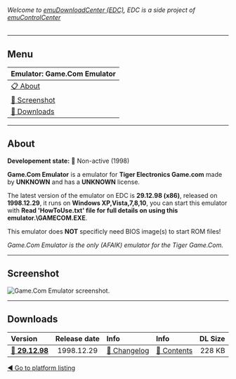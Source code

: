 ###### Welcome to [emuDownloadCenter (EDC)](https://github.com/PhoenixInteractiveNL/emuDownloadCenter/wiki/), EDC is a side project of [emuControlCenter](https://github.com/PhoenixInteractiveNL/emuControlCenter/wiki/)
***
## Menu
| **Emulator: Game.Com Emulator** |
|:---------|
| [:clipboard: About](#about) |
| [:sunrise: Screenshot](#screenshot) |
| [:floppy_disk: Downloads](#downloads) |
***
## About
**Developement state:** :red_circle: Non-active (1998)

**Game.Com Emulator** is a emulator for **Tiger Electronics Game.com** made by **UNKNOWN** and has a **UNKNOWN** license.

The latest version of the emulator on EDC is **29.12.98 (x86)**, released on **1998.12.29**, it runs on **Windows XP,Vista,7,8,10**, you can start this emulator with **Read 'HowToUse.txt' file for full details on using this emulator.\GAMECOM.EXE**.

This emulator does **NOT** specificly need BIOS image(s) to start ROM files!

_Game.Com Emulator is the only (AFAIK) emulator for the Tiger Game.Com._
***
## Screenshot
![](https://raw.githubusercontent.com/PhoenixInteractiveNL/emuDownloadCenter/master/hooks/gamecomemu/emulator_screenshot_01.jpg "Game.Com Emulator screenshot.")
***
## Downloads
| Version  | Release date  | Info       | Info       | DL Size    |
|:---------|:-------------:|:-----------|:-----------|-----------:|
| [:floppy_disk: **29.12.98**](https://github.com/PhoenixInteractiveNL/edc-repo0003/raw/master/gamecomemu/29.12.98.7z) | 1998.12.29 | [:page_facing_up: Changelog](https://github.com/PhoenixInteractiveNL/edc-repo0003/blob/master/gamecomemu/29.12.98_changelog.txt) | [:mag_right: Contents](https://github.com/PhoenixInteractiveNL/edc-repo0003/blob/master/gamecomemu/29.12.98_contents.txt) | 228 KB |

[:arrow_backward: Go to platform listing](https://github.com/PhoenixInteractiveNL/emuDownloadCenter/wiki/EDC-Platform-List)
